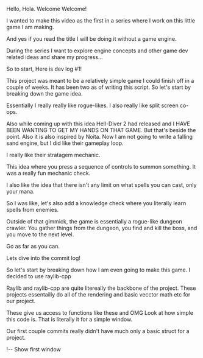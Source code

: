 <!-- Title: Dev Log #1 -->
Hello, Hola. Welcome Welcome!

I wanted to make this video as the first in a series where I work on this little game I am making.

And yes if you read the title I will be doing it without a game engine.

During the series I want to explore engine concepts and other game dev related ideas and share my progress...

So to start, Here is dev log #1!

<!-- (Some intro here) -->
<!-- Intro -->

<!-- (Speed drawing / sketch of the game idea) -->
<!-- Speed drawing / sketch of the game idea -->
This project was meant to be a relatively simple game I could finish off in a couple of weeks.
It has been two as of writing this script.
So let's start by breaking down the game idea.

<!-- Game idea breakdown -->
Essentially I really really like rogue-likes. I also really like split screen co-ops.
<!-- Rogue-like and split screen co-op inspiration -->
Also while coming up with this idea Hell-Diver 2 had released and I HAVE BEEN WANTING TO GET MY HANDS ON THAT GAME.
But that's beside the point.
Also it is also inspired by Noita. Now I am not going to write a falling sand engine, but I did like their gameplay loop.

I really like their stratagem mechanic.

<!-- Stratagem mechanic explanation -->
This idea where you press a sequence of controls to summon something.
It was a really fun mechanic check.
<!-- Spells and mana explanation -->
I also like the idea that there isn't any limit on what spells you can cast, only your mana.
<!-- Knowledge check and learning spells from enemies -->
So I was like, let's also add a knowledge check where you literally learn spells from enemies.

<!-- Rogue-like dungeon crawler gameplay explanation -->
Outside of that gimmick, the game is essentially a rogue-like dungeon crawler.
You gather things from the dungeon, you find and kill the boss, and you move to the next level.

<!-- Goal: Go as far as you can -->
Go as far as you can.

Lets dive into the commit log!

So let's start by breaking down how I am even going to make this game.
I decided to use raylib-cpp
<!-- Show a image of raylib and raylib-cpp -->
<!-- Show a image of raylib and raylib-cpp -->
<!-- Display an image showcasing raylib and raylib-cpp -->
Raylib and raylib-cpp are quite litereally the backbone of the project.
These projects essentailly do all of the rendering and basic vecctor math etc for our project.

<!-- Display the simplicity of the code -->
These give us access to functions like these and OMG
Look at how simple this code is.
That is literally it for a simple window.

<!-- Explain the initial commits -->
Our first couple commits really didn't have much only a basic struct for a project.

!-- Show first window
